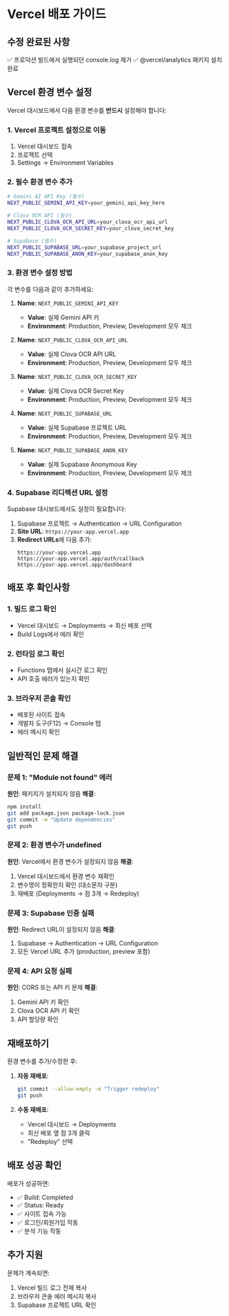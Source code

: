 # Vercel 배포 가이드

## 수정 완료된 사항
✅ 프로덕션 빌드에서 실행되던 console.log 제거
✅ @vercel/analytics 패키지 설치 완료

## Vercel 환경 변수 설정

Vercel 대시보드에서 다음 환경 변수를 **반드시** 설정해야 합니다:

### 1. Vercel 프로젝트 설정으로 이동
1. Vercel 대시보드 접속
2. 프로젝트 선택
3. Settings → Environment Variables

### 2. 필수 환경 변수 추가

```bash
# Gemini AI API Key (필수)
NEXT_PUBLIC_GEMINI_API_KEY=your_gemini_api_key_here

# Clova OCR API (필수)
NEXT_PUBLIC_CLOVA_OCR_API_URL=your_clova_ocr_api_url
NEXT_PUBLIC_CLOVA_OCR_SECRET_KEY=your_clova_secret_key

# Supabase (필수)
NEXT_PUBLIC_SUPABASE_URL=your_supabase_project_url
NEXT_PUBLIC_SUPABASE_ANON_KEY=your_supabase_anon_key
```

### 3. 환경 변수 설정 방법

각 변수를 다음과 같이 추가하세요:

1. **Name**: `NEXT_PUBLIC_GEMINI_API_KEY`
   - **Value**: 실제 Gemini API 키
   - **Environment**: Production, Preview, Development 모두 체크

2. **Name**: `NEXT_PUBLIC_CLOVA_OCR_API_URL`
   - **Value**: 실제 Clova OCR API URL
   - **Environment**: Production, Preview, Development 모두 체크

3. **Name**: `NEXT_PUBLIC_CLOVA_OCR_SECRET_KEY`
   - **Value**: 실제 Clova OCR Secret Key
   - **Environment**: Production, Preview, Development 모두 체크

4. **Name**: `NEXT_PUBLIC_SUPABASE_URL`
   - **Value**: 실제 Supabase 프로젝트 URL
   - **Environment**: Production, Preview, Development 모두 체크

5. **Name**: `NEXT_PUBLIC_SUPABASE_ANON_KEY`
   - **Value**: 실제 Supabase Anonymous Key
   - **Environment**: Production, Preview, Development 모두 체크

### 4. Supabase 리디렉션 URL 설정

Supabase 대시보드에서도 설정이 필요합니다:

1. Supabase 프로젝트 → Authentication → URL Configuration
2. **Site URL**: `https://your-app.vercel.app`
3. **Redirect URLs**에 다음 추가:
   ```
   https://your-app.vercel.app
   https://your-app.vercel.app/auth/callback
   https://your-app.vercel.app/dashboard
   ```

## 배포 후 확인사항

### 1. 빌드 로그 확인
- Vercel 대시보드 → Deployments → 최신 배포 선택
- Build Logs에서 에러 확인

### 2. 런타임 로그 확인
- Functions 탭에서 실시간 로그 확인
- API 호출 에러가 있는지 확인

### 3. 브라우저 콘솔 확인
- 배포된 사이트 접속
- 개발자 도구(F12) → Console 탭
- 에러 메시지 확인

## 일반적인 문제 해결

### 문제 1: "Module not found" 에러
**원인**: 패키지가 설치되지 않음
**해결**: 
```bash
npm install
git add package.json package-lock.json
git commit -m "Update dependencies"
git push
```

### 문제 2: 환경 변수가 undefined
**원인**: Vercel에서 환경 변수가 설정되지 않음
**해결**: 
1. Vercel 대시보드에서 환경 변수 재확인
2. 변수명이 정확한지 확인 (대소문자 구분)
3. 재배포 (Deployments → 점 3개 → Redeploy)

### 문제 3: Supabase 인증 실패
**원인**: Redirect URL이 설정되지 않음
**해결**:
1. Supabase → Authentication → URL Configuration
2. 모든 Vercel URL 추가 (production, preview 포함)

### 문제 4: API 요청 실패
**원인**: CORS 또는 API 키 문제
**해결**:
1. Gemini API 키 확인
2. Clova OCR API 키 확인
3. API 할당량 확인

## 재배포하기

환경 변수를 추가/수정한 후:

1. **자동 재배포**:
   ```bash
   git commit --allow-empty -m "Trigger redeploy"
   git push
   ```

2. **수동 재배포**:
   - Vercel 대시보드 → Deployments
   - 최신 배포 옆 점 3개 클릭
   - "Redeploy" 선택

## 배포 성공 확인

배포가 성공하면:
- ✅ Build: Completed
- ✅ Status: Ready
- ✅ 사이트 접속 가능
- ✅ 로그인/회원가입 작동
- ✅ 분석 기능 작동

## 추가 지원

문제가 계속되면:
1. Vercel 빌드 로그 전체 복사
2. 브라우저 콘솔 에러 메시지 복사
3. Supabase 프로젝트 URL 확인

